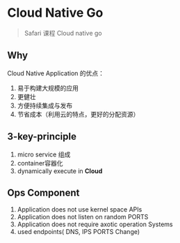 # Cloud Native Go

> Safari 课程 Cloud native go

## Why

Cloud Native Application 的优点：

1. 易于构建大规模的应用
2. 更健壮
3. 方便持续集成与发布
4. 节省成本（利用云的特点，更好的分配资源）

## 3-key-principle

1. micro service 组成
2. container容器化
3. dynamically execute in **Cloud**

## Ops Component

1. Application does not use kernel space APIs
2. Application does not listen on random PORTS
3. Application does not require axotic operation Systems
4. used endpoints( DNS, IPS PORTS Change)

